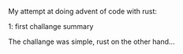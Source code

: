 My attempt at doing advent of code with rust:

1: first challange summary

The challange was simple, rust on the other hand...

